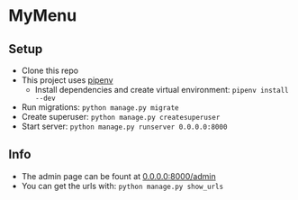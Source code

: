 # MyMenu

## Setup
- Clone this repo
- This project uses [pipenv](https://github.com/pypa/pipenv)
    - Install dependencies and create virtual environment: `pipenv install --dev`
- Run migrations: `python manage.py migrate`
- Create superuser: `python manage.py createsuperuser`
- Start server: `python manage.py runserver 0.0.0.0:8000`


## Info

- The admin page can be fount at [0.0.0.0:8000/admin](http://0.0.0.0:8000/admin)
- You can get the urls with: `python manage.py show_urls`
